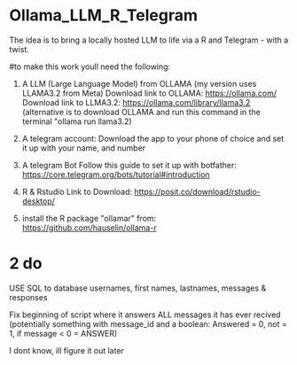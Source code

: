 # Ollama_LLM_R_Telegram
The idea is to bring a locally hosted LLM to life via a R and Telegram - with a twist.


#to make this work youll need the following:

1) A LLM (Large Language Model) from OLLAMA (my version uses LLAMA3.2 from Meta)
  Download link to OLLAMA: https://ollama.com/
  Download link to LLMA3.2: https://ollama.com/library/llama3.2
  (alternative is to download OLLAMA and run this command in the terminal "ollama run llama3.2)

2) A telegram account:
  Download the app to your phone of choice and set it up with your name, and number

3) A telegram Bot
   Follow this guide to set it up with botfather: https://core.telegram.org/bots/tutorial#introduction

4) R & Rstudio
   Link to Download: https://posit.co/download/rstudio-desktop/

5) install the R package "ollamar" from: https://github.com/hauselin/ollama-r





#                          2 do                                           

USE SQL to database usernames, first names, lastnames, messages & responses                                                               


Fix beginning of script where it answers ALL messages it has ever recived (potentially something with message_id and a boolean: Answered = 0, not = 1, if message < 0 = ANSWER)                        

I dont know, ill figure it out later                          
          


